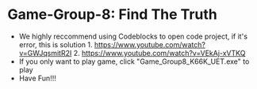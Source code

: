 # Game-Group-8: Find The Truth
- We highly reccommend using Codeblocks to open code project, if it's error, this is solution 1. https://www.youtube.com/watch?v=GWJqsmitR2I 2. https://www.youtube.com/watch?v=VEkAj-xVTKQ
- If you only want to play game, click "Game_Group8_K66K_UET.exe" to play
- Have Fun!!!
